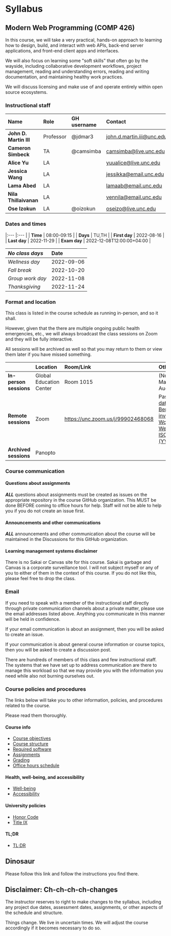 # Syllabus

## Modern Web Programming (COMP 426)

In this course, we will take a very practical, hands-on approach to learning how to design, build, and interact with web APIs, back-end server applications, and front-end client apps and interfaces. 

We will also focus on learning some "soft skills" that often go by the wayside, including collaborative development workflows, project management, reading and understanding errors, reading and writing documentation, and maintaining healthy work practices.

We will discuss licensing and make use of and operate entirely within open source ecosystems. 

### Instructional staff

| **Name** | **Role** | **GH username** | **Contact** |
|:--- |:--- |:--- |:--- |
| **John D. Martin III** | Professor |  @jdmar3 | [john.d.martin.iii@unc.edu](mailto:john.d.martin.iii@unc.edu) |
| **Cameron Simbeck** | TA | @camsimba | camsimba@live.unc.edu |
| **Alice Yu** | LA |   | yuualice@live.unc.edu |
| **Jessica Wang** | LA |   | jessikka@email.unc.edu |
| **Lama Abed** | LA |  | lamaab@email.unc.edu |
| **Nila Thillaivanan** | LA |  | vennila@email.unc.edu |
| **Ose Izokun** | LA | @oizokun | oseizo@live.unc.edu |

### Dates and times

|:--- |:--- |
| **Time** | 08:00-09:15 |
| **Days** | TU,TH |
| **First day** | 2022-08-16 |
| **Last day** | 2022-11-29 |
| **Exam day** | 2022-12-08T12:00:00+04:00 |


| **_No class days_** | **Date** |
|:--- |:--- |
| _Wellness day_ | 2022-09-06 |
| _Fall break_ | 2022-10-20 |
| _Group work day_ | 2022-11-08 |
| _Thanksgiving_ | 2022-11-24 |

### Format and location

This class is listed in the course schedule as running in-person, and so it shall.

However, given that the there are multiple ongoing public health emergencies, etc., we will always broadcast the class sessions on Zoom and they will be fully interactive.

All sessions will be archived as well so that you may return to them or view them later if you have missed something.

|     | **Location** | **Room/Link** | **Other info** |
|:--- |:--- |:--- |:--- |
| **In-person sessions** | Global Education Center | Room 1015 | (Nelson Mandela Auditorium) |
| **Remote sessions** | Zoom | https://unc.zoom.us/j/99902468068 | Password: [the date that Tim Berners Lee invented the World Wide Web in ISO8601 (YYYYMMDD)](https://en.wikipedia.org/wiki/Tim_Berners-Lee#:~:text=management%20system%20on-,12%20March%201989,-%2C%5B5%5D) |
| **Archived sessions** | Panopto |  |  |

### Course communication

#### Questions about assignments

**_ALL_** questions about assignments must be created as issues on the appropriate repository in the course GitHub organization. This MUST be done BEFORE coming to office hours for help. Staff will not be able to help you if you do not create an issue first. 

#### Announcements and other communications

**_ALL_** announcements and other communication about the course will be maintained in the Discussions for this GitHub organization.

#### Learning management systems disclaimer

There is no Sakai or Canvas site for this course. Sakai is garbage and Canvas is a corporate surveillance tool. I will not subject myself or any of you to either of them in the context of this course. If you do not like this, please feel free to drop the class.

### Email

If you need to speak with a member of the instructional staff directly through private communication channels about a private matter, please use the email addresses listed above. Anything you communicate in this manner will be held in confidence.

If your email communication is about an assignment, then you will be asked to create an issue. 

If your communication is about general course information or course topics, then you will be asked to create a discussion post. 

There are hundreds of members of this class and few instructional staff. The systems that we have set up to address communication are there to manage this workload so that we may provide you with the information you need while also not burning ourselves out.

### Course policies and procedures

The links below will take you to other information, policies, and procedures related to the course.

Please read them thoroughly.

#### Course info

- [Course objectives](./objectives.md)
- [Course structure](./structure.md)
- [Required software](./software.md)
- [Assignments](./assignments.md)
- [Grading](./grading.md)
- [Office hours schedule](./officehours.md)

#### Health, well-being, and accessibility

- [Well-being](./wellbeing.md)
- [Accessibility](./accessibility.md)

#### University policies

- [Honor Code](./honor.md)
- [Title IX](./title9.md)

#### TL;DR

- [TL;DR](./tldr.md)

## Dinosaur

Please follow this link and follow the instructions you find there.



## Disclaimer: Ch-ch-ch-ch-changes

The instructor reserves to right to make changes to the syllabus, including any project due dates, assessment dates, assignments, or other aspects of the schedule and structure.

Things change.
We live in uncertain times.
We will adjust the course accordingly if it becomes necessary to do so.
